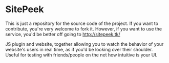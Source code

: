 # SitePeek
This is just a repository for the source code of the project. If you want to contribute, you're very welcome to fork it. However, if you want to use the service, you'd be better off going to http://sitepeek.tk/

JS plugin and website, together allowing you to watch the behavior of your website's users in real time, as if you'd be looking over their shoulder. Useful for testing with friends/people on the net how intuitive is your UI.
